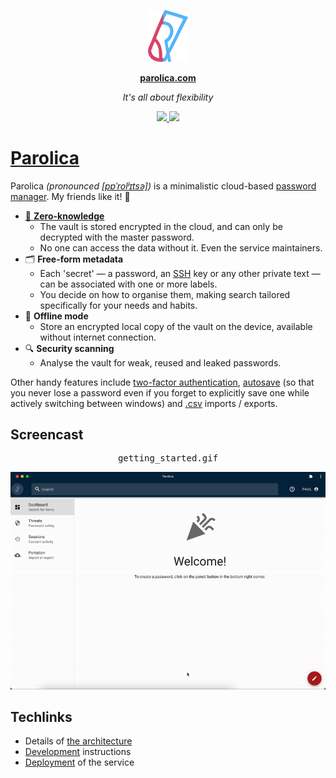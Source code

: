 <p align="center">
  <a href="https://parolica.com">
    <img src="/pwa/src/logomark.svg" width="64">
  </a>
</p>
<p align="center">
  <b><a href="https://parolica.com">parolica.com</a></b>
</p>
<p align="center">
  <i>It's all about flexibility</i>
</p>
<p align="center">
  <a href="https://github.com/dubov94/keyring/actions/workflows/release.yml">
    <img src="https://github.com/dubov94/keyring/actions/workflows/release.yml/badge.svg">
  </a>
  <a href="https://github.com/boyter/scc#badges-beta">
    <img src="https://sloc.xyz/github/dubov94/keyring">
  </a>
</p>

# [Parolica](https://parolica.com)

Parolica *(pronounced [[pɐˈrolʲɪtsə]](https://en.wikipedia.org/wiki/International_Phonetic_Alphabet))* is a minimalistic cloud-based [password manager](https://en.wikipedia.org/wiki/Password_manager). My friends like it! 🤭

- [🔐 **Zero-knowledge**](https://en.wikipedia.org/wiki/Zero-knowledge_service)
  - The vault is stored encrypted in the cloud, and can only be decrypted with the master password.
  - No one can access the data without it. Even the service maintainers.
- 🗂️ **Free-form metadata**
  - Each 'secret' &mdash; a password, an [SSH](https://en.wikipedia.org/wiki/Secure_Shell) key or any other private text &mdash; can be associated with one or more labels.
  - You decide on how to organise them, making search tailored specifically for your needs and habits.
- 📶 **Offline mode**
  - Store an encrypted local copy of the vault on the device, available without internet connection.
- 🔍 **Security scanning**
  - Analyse the vault for weak, reused and leaked passwords.

Other handy features include [two-factor authentication](https://cheatsheetseries.owasp.org/cheatsheets/Multifactor_Authentication_Cheat_Sheet.html), [autosave](https://en.wikipedia.org/wiki/Autosave) (so that you never lose a password even if you forget to explicitly save one while actively switching between windows) and [.csv](https://en.wikipedia.org/wiki/Comma-separated_values) imports / exports.

## Screencast

<div align="center">
  <kbd>
    <p align="center">getting_started.gif</p>
    <img src="/docs/getting_started.gif">
  </kbd>
</div>

## Techlinks

- Details of [the architecture](/docs/architecture.md)
- [Development](/docs/development.md) instructions
- [Deployment](/docs/deployment.md) of the service
